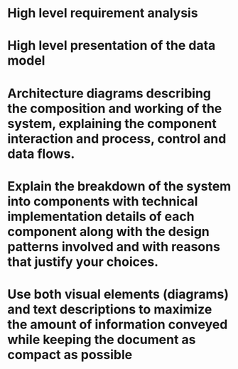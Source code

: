 # High level requirement analysis


# High level presentation of the data model

# Architecture diagrams describing the composition and working of the system, explaining the component interaction and process, control and data flows.

# Explain the breakdown of the system into components with technical implementation details of each component along with the design patterns involved and with reasons that justify your choices.

# Use both visual elements (diagrams) and text descriptions to maximize the amount of information conveyed while keeping the document as compact as possible